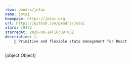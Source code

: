 ```yaml
---
repo: pmndrs/jotai
name: jotai
homepage: https://jotai.org
url: https://github.com/pmndrs/jotai
stars: 19472
starredAt: 2020-09-14T16:09:05Z
description: |-
    👻 Primitive and flexible state management for React
---
```


[object Object]
